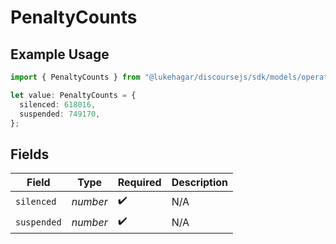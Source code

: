 # PenaltyCounts

## Example Usage

```typescript
import { PenaltyCounts } from "@lukehagar/discoursejs/sdk/models/operations";

let value: PenaltyCounts = {
  silenced: 618016,
  suspended: 749170,
};
```

## Fields

| Field              | Type               | Required           | Description        |
| ------------------ | ------------------ | ------------------ | ------------------ |
| `silenced`         | *number*           | :heavy_check_mark: | N/A                |
| `suspended`        | *number*           | :heavy_check_mark: | N/A                |